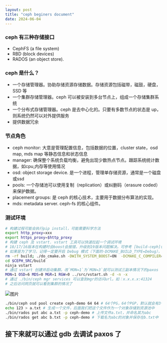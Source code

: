 ```yaml
---
layout: post
title: "ceph beginers document"
date: 2024-06-04
---
```


### ceph 有三种存储接口
 - CephFS (a file system)
 - RBD (block devices)
 - RADOS (an object store).

### ceph 是什么？
 - 一个存储管理器。协助存储资源存储数据。存储资源包括磁带，磁鼓，硬盘，SSD 等
 - 一个集群存储管理器。ceph 可以被安装到多台节点上，组成一个存储集群系统
 - 一个分布式存储管理器。ceph 是去中心化的。只要有多数节点的状态是 up，则系统仍然可以对外提供服务
 - 提供数据冗余

### 节点角色
 - ceph monitor: 大意是管理配置信息，包括数据的位置，cluster state，osd map, mds map 等静态信息和状态信息
 - manager: 确保整个系统负载均衡，避免出现少数热点节点。跟踪系统统计数据，如cpu,内存等使用情况
 - osd: object storage device. 是一个进程，管理单存储资源，通常是一个磁盘或ssd
 - pools: 一个存储池可以使用复制（replication）或纠删码（erasure coded）来保护数据。
 - placement groups: 是 ceph 的核心技术，主要用于数据分布算法的实现。
 - mds: metadata server. ceph-fs 的核心组件。

### 测试环境
```bash
# 构建过程可能会执行pip install，可能需要科学方法
export http_proxy=xxx
export https_proxy=$http_proxy
# 构建 ceph 及 vstart. vstart 工具可以快速拉起一个调试环境
# 18/17/16版本在构建时会boost会报错，升级到19版本问题解决。可参考 [build-ceph](https://ddwolf.github.io/2024/05/05/build-ceph/) 这篇文章
# 如果是为了学习，记得一定要开启 Debug 模式（下面的-DCMAKE_BUILD_TYPE=Debug），在wsl2下构建一次实在太久了
rm -rf build; ./do_cmake.sh -DWITH_SYSTEM_BOOST=ON  -DCMAKE_C_COMPILER=/usr/bin/clang -DCMAKE_CXX_COMPILER=/usr/bin/clang++ -DCMAKE_BUILD_TYPE=Debug
cd $CEPH_SRC/build
ninja vstart
# 通过 vstart 创建并启动集群。改`MON=1`为`MON=3`就可以测试三副本情况下的paxos
MON=1 OSD=6 MDS=0 MGR=1 RGW=0 ../src/vstart.sh -d -n -x
# 通过 ./bin/ceph mgr services 可以查到mgr的访问url。如：x.x.x.x:41324
# 之后访问网页就可以看到集群的情况了
```
![图片](https://github.com/ddwolf/ddwolf.github.io/assets/251396/33062916-fbff-48a8-9c37-ad902a2bfa61)

```bash
./bin/ceph osd pool create ceph-demo 64 64 # 64个PG，64个PGP，默认就会有3个副本
echo 123 > a.txt # 生成一个文件，后面我们把这个文件作为一个对象存储到资源池中
./bin/rados put abc a.txt -p ceph-demo # 上传文件a.txt，并命名其为abc
./bin/rados get abc b.txt -p ceph-demo # 下载名为abc的对象并保存在b.txt中
```

## 接下来就可以通过 gdb 去调试 paxos 了
